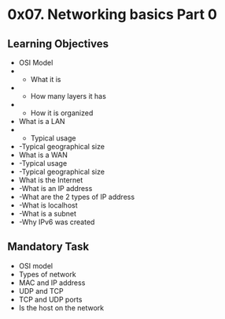 # 0x07. Networking basics Part 0

## Learning Objectives

- OSI Model
- - What it is
- - How many layers it has
- - How it is organized
- What is a LAN
- - Typical usage
- -Typical geographical size
- What is a WAN
- -Typical usage
- -Typical geographical size
- What is the Internet
- -What is an IP address
- -What are the 2 types of IP address
- -What is localhost
- -What is a subnet
- -Why IPv6 was created
## Mandatory Task
- OSI model
- Types of network
- MAC and IP address
- UDP and TCP
- TCP and UDP ports
- Is the host on the network
